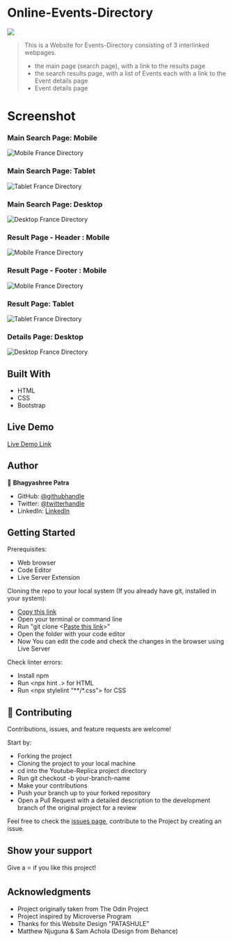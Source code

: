 # Online-Events-Directory

![](https://img.shields.io/badge/Microverse-blueviolet)

> This is a Website for Events-Directory consisting of 3 interlinked webpages.
>- the main page (search page), with a link to the results page
>- the search results page, with a list of Events each with a link to the Event details page
>- Event details page

# Screenshot

### Main Search Page: Mobile

![Mobile France Directory](Image/SC-3.jpg)

### Main Search Page: Tablet

![Tablet France Directory](Image/SC-2.jpg)

### Main Search Page: Desktop

![Desktop France Directory](Image/SC-1.jpg)

### Result Page - Header : Mobile

![Mobile France Directory](Image/SC-4.jpg)

### Result Page - Footer : Mobile

![Mobile France Directory](Image/SC-5.jpg)

### Result Page: Tablet

![Tablet France Directory](Image/SC-6.jpg)

### Details Page: Desktop

![Desktop France Directory](Image/SC-7.jpg)

## Built With

- HTML
- CSS
- Bootstrap

## Live Demo

[Live Demo Link](https://vagyasri.github.io/Events-Directory/)

## Author

👤 **Bhagyashree Patra**

- GitHub: [@githubhandle](https://github.com/Vagyasri)
- Twitter: [@twitterhandle](https://twitter.com/Lucky86074644)
- LinkedIn: [LinkedIn](https://www.linkedin.com/in/bhagyashree-patra-029bb059/)

## Getting Started

Prerequisites:

- Web browser
- Code Editor
- Live Server Extension

Cloning the repo to your local system (If you already have git, installed in your system):

- [Copy this link](https://vagyasri.github.io/Events-Directory/)
- Open your terminal or command line
- Run "git clone <[Paste this link](https://vagyasri.github.io/Events-Directory/)>"
- Open the folder with your code editor
- Now You can edit the code and check the changes in the browser using Live Server

Check linter errors:

- Install npm
- Run <npx hint .> for HTML
- Run <npx stylelint “**/*.css”> for CSS

## 🤝 Contributing

Contributions, issues, and feature requests are welcome!

Start by:

- Forking the project
- Cloning the project to your local machine
- cd into the Youtube-Replica project directory
- Run git checkout -b your-branch-name
- Make your contributions
- Push your branch up to your forked repository
- Open a Pull Request with a detailed description to the development branch of the original project for a review

Feel free to check the [issues page](https://github.com/Vagyasri/Events-Directory/issues), contribute to the Project by creating an issue.


## Show your support

Give a ⭐️ if you like this project!

## Acknowledgments
- Project originally taken from The Odin Project
- Project inspired by Microverse Program
- Thanks for this Website Design "PATASHULE"
- Matthew Njuguna & Sam Achola (Design from Behance)
